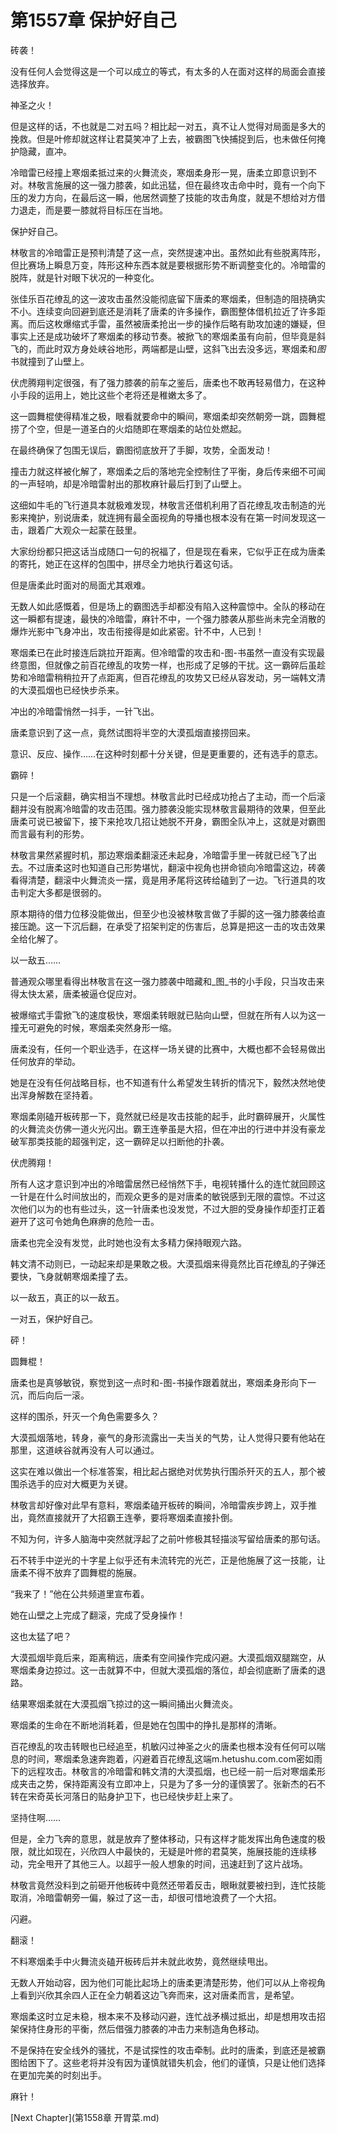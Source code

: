 # 第1557章 保护好自己

砖袭！

没有任何人会觉得这是一个可以成立的等式，有太多的人在面对这样的局面会直接选择放弃。

神圣之火！

但是这样的话，不也就是二对五吗？相比起一对五，真不让人觉得对局面是多大的挽救。但是叶修却就这样让君莫笑冲了上去，被霸图飞快捕捉到后，也未做任何掩护隐藏，直冲。

冷暗雷已经撞上寒烟柔抵过来的火舞流炎，寒烟柔身形一晃，唐柔立即意识到不对。林敬言施展的这一强力膝袭，如此迅猛，但在最终攻击命中时，竟有一个向下压的发力方向，在最后这一瞬，他居然调整了技能的攻击角度，就是不想给对方借力退走，而是要一膝就将目标压在当地。

保护好自己。

林敬言的冷暗雷正是预判清楚了这一点，突然提速冲出。虽然如此有些脱离阵形，但比赛场上瞬息万变，阵形这种东西本就是要根据形势不断调整变化的。冷暗雷的脱阵，就是针对眼下状况的一种变化。

张佳乐百花缭乱的这一波攻击虽然没能彻底留下唐柔的寒烟柔，但制造的阻挠确实不小。连续变向回避到底还是消耗了唐柔的许多操作，霸图整体借机拉近了许多距离。而后这枚爆缩式手雷，虽然被唐柔抢出一步的操作后略有助攻加速的嫌疑，但事实上还是成功破坏了寒烟柔的移动节奏。被掀飞的寒烟柔虽有向前，但毕竟是斜飞的，而此时双方身处峡谷地形，两端都是山壁，这斜飞出去没多远，寒烟柔和*图*书就撞到了山壁上。

伏虎腾翔判定很强，有了强力膝袭的前车之鉴后，唐柔也不敢再轻易借力，在这种小手段的运用上，她比这些个老将还是稚嫩太多了。

这一圆舞棍使得精准之极，眼看就要命中的瞬间，寒烟柔却突然朝旁一跳，圆舞棍捞了个空，但是一道圣白的火焰随即在寒烟柔的站位处燃起。

在最终确保了包围无误后，霸图彻底放开了手脚，攻势，全面发动！

撞击力就这样被化解了，寒烟柔之后的落地完全控制住了平衡，身后传来细不可闻的一声轻响，却是冷暗雷射出的那枚麻针最后打到了山壁上。

这细如牛毛的飞行道具本就极难发现，林敬言还借机利用了百花缭乱攻击制造的光影来掩护，别说唐柔，就连拥有最全面视角的导播也根本没有在第一时间发现这一击，跟着广大观众一起蒙在鼓里。

大家纷纷都只把这话当成随口一句的祝福了，但是现在看来，它似乎正在成为唐柔的寄托，她正在这样的包围中，拼尽全力地执行着这句话。

但是唐柔此时面对的局面尤其艰难。

无数人如此感慨着，但是场上的霸图选手却都没有陷入这种震惊中。全队的移动在这一瞬都有提速，最快的冷暗雷，麻针不中，一个强力膝袭从那些尚未完全消散的爆炸光影中飞身冲出，攻击衔接得是如此紧密。针不中，人已到！

寒烟柔已在此时接连后跳拉开距离。但冷暗雷的攻击和-图-书虽然一直没有实现最终意图，但就像之前百花缭乱的攻势一样，也形成了足够的干扰。这一霸碎后虽趁势和冷暗雷稍稍拉开了点距离，但百花缭乱的攻势又已经从容发动，另一端韩文清的大漠孤烟也已经快步杀来。

冲出的冷暗雷悄然一抖手，一针飞出。

唐柔意识到了这一点，竟然试图将半空的大漠孤烟直接捞回来。

意识、反应、操作……在这种时刻都十分关键，但是更重要的，还有选手的意志。

霸碎！

只是一个后滚翻，确实相当不理想。林敬言此时已经成功抢占了主动，而一个后滚翻并没有脱离冷暗雷的攻击范围。强力膝袭没能实现林敬言最期待的效果，但至此唐柔可说已被留下，接下来抢攻几招让她脱不开身，霸图全队冲上，这就是对霸图而言最有利的形势。

林敬言果然紧握时机，那边寒烟柔翻滚还未起身，冷暗雷手里一砖就已经飞了出去。不过唐柔这时也知道自己形势堪忧，翻滚中视角也拼命锁向冷暗雷这边，砖袭看得清楚，翻滚中火舞流炎一摆，竟是用矛尾将这砖给磕到了一边。飞行道具的攻击判定大多都是很弱的。

原本期待的借力位移没能做出，但至少也没被林敬言做了手脚的这一强力膝袭给直接压跪。这一下沉后翻，在承受了招架判定的伤害后，总算是把这一击的攻击效果全给化解了。

以一敌五……

普通观众哪里看得出林敬言在这一强力膝袭中暗藏和_图_书的小手段，只当攻击来得太快太紧，唐柔被逼仓促应对。

被爆缩式手雷掀飞的速度极快，寒烟柔转眼就已贴向山壁，但就在所有人以为这一撞无可避免的时候，寒烟柔突然身形一缩。

唐柔没有，任何一个职业选手，在这样一场关键的比赛中，大概也都不会轻易做出任何放弃的举动。

她是在没有任何战略目标，也不知道有什么希望发生转折的情况下，毅然决然地使出浑身解数在坚持着。

寒烟柔刚磕开板砖那一下，竟然就已经是攻击技能的起手，此时霸碎展开，火属性的火舞流炎仿佛一道火光闪出。霸王连拳虽是大招，但在冲出的行进中并没有豪龙破军那类技能的超强判定，这一霸碎足以扫断他的扑袭。

伏虎腾翔！

所有人这才意识到冲出的冷暗雷居然已经悄然下手，电视转播什么的连忙就回顾这一针是在什么时间放出的，而观众更多的是对唐柔的敏锐感到无限的震惊。不过这次他们以为的也有些过头，这一针唐柔也没发觉，不过大胆的受身操作却歪打正着避开了这可令她角色麻痹的危险一击。

唐柔也完全没有发觉，此时她也没有太多精力保持眼观六路。

韩文清不动则已，一动起来却是果敢之极。大漠孤烟来得竟然比百花缭乱的子弹还要快，飞身就朝寒烟柔撞了去。

以一敌五，真正的以一敌五。

一对五，保护好自己。

砰！

圆舞棍！

唐柔也是真够敏锐，察觉到这一点时和-图-书操作跟着就出，寒烟柔身形向下一沉，而后向后一滚。

这样的围杀，歼灭一个角色需要多久？

大漠孤烟落地，转身，豪气的身形流露出一夫当关的气势，让人觉得只要有他站在那里，这道峡谷就再没有人可以通过。

这实在难以做出一个标准答案，相比起占据绝对优势执行围杀歼灭的五人，那个被围杀选手的应对大概更为关键。

林敬言却好像对此早有意料，寒烟柔磕开板砖的瞬间，冷暗雷疾步跨上，双手推出，竟然直接就开了大招霸王连拳，要将寒烟柔直接扑倒。

不知为何，许多人脑海中突然就浮起了之前叶修极其轻描淡写留给唐柔的那句话。

石不转手中逆光的十字星上似乎还有未流转完的光芒，正是他施展了这一技能，让唐柔不得不放弃了圆舞棍的施展。

“我来了！”他在公共频道里宣布着。

她在山壁之上完成了翻滚，完成了受身操作！

这也太猛了吧？

大漠孤烟毕竟后来，距离稍远，唐柔有空间操作完成闪避。大漠孤烟双腿踹空，从寒烟柔身边掠过。这一击就算不中，但就大漠孤烟的落位，却会彻底断了唐柔的退路。

结果寒烟柔就在大漠孤烟飞掠过的这一瞬间捅出火舞流炎。

寒烟柔的生命在不断地消耗着，但是她在包围中的挣扎是那样的清晰。

百花缭乱的攻击转眼也已经追至，机敏闪过神圣之火的唐柔也根本没有任何可以喘息的时间，寒烟柔急速奔跑着，闪避着百花缭乱这端m.hetushu.com.com密如雨下的远程攻击。林敬言的冷暗雷和韩文清的大漠孤烟，也已经一前一后对寒烟柔形成夹击之势，保持距离没有立即冲上，只是为了多一分的谨慎罢了。张新杰的石不转在宋奇英长河落日的贴身护卫下，也已经快步赶上来了。

坚持住啊……

但是，全力飞奔的意思，就是放弃了整体移动，只有这样才能发挥出角色速度的极限，就比如现在，兴欣四人中最快的，无疑是叶修的君莫笑，施展技能的连续移动，完全甩开了其他三人。以超乎一般人想象的时间，迅速赶到了这片战场。

林敬言竟然没料到之前砸开他板砖中竟然还带着反击，眼瞅就要被扫到，连忙技能取消，冷暗雷朝旁一偏，躲过了这一击，却很可惜地浪费了一个大招。

闪避。

翻滚！

不料寒烟柔手中火舞流炎磕开板砖后并未就此收势，竟然继续甩出。

无数人开始动容，因为他们可能比起场上的唐柔更清楚形势，他们可以从上帝视角上看到兴欣其余四人正在全力朝着这边飞奔而来，这对唐柔而言，是希望。

寒烟柔这时立足未稳，根本来不及移动闪避，连忙战矛横过抵出，却是想用攻击招架保持住身形的平衡，然后借强力膝袭的冲击力来制造角色移动。

不是保持在安全线外的骚扰，不是试探性的攻击牵制。此时的唐柔，到底还是被霸图给困下了。这些老将并没有因为谨慎就错失机会，他们的谨慎，只是让他们选择在更加完美的时刻出手。

麻针！



[Next Chapter](第1558章 开胃菜.md)